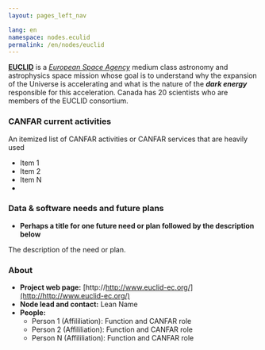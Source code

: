 ```yaml
---
layout: pages_left_nav

lang: en
namespace: nodes.eculid
permalink: /en/nodes/euclid
---
```


<!-- Content start -->


[**EUCLID**](http://www.euclid-ec.org/) is a [_European Space Agency_](http://http://www.esa.int/ESA) medium class astronomy and astrophysics space mission whose goal is to understand why the expansion of the Universe is accelerating and what is the nature of the _**dark energy**_ responsible for this acceleration. Canada has 20 scientists who are members of the EUCLID consortium.



### CANFAR current activities

An itemized list of CANFAR activities or  CANFAR services that are heavily used


* Item 1
* Item 2
* Item N
*

### Data & software needs and future plans

* **Perhaps a title for one future need or plan followed by the description below**

The description of the need or plan.

### About

* **Project web page:** [http://http://www.euclid-ec.org/](http://http://www.euclid-ec.org/)
* **Node lead and contact:** Lean Name
* **People:**
  * Person 1 (Affililiation): Function and CANFAR role
  * Person 2 (Affililiation): Function and CANFAR role
  * Person N (Affililiation): Function and CANFAR role




<!-- Content end -->
